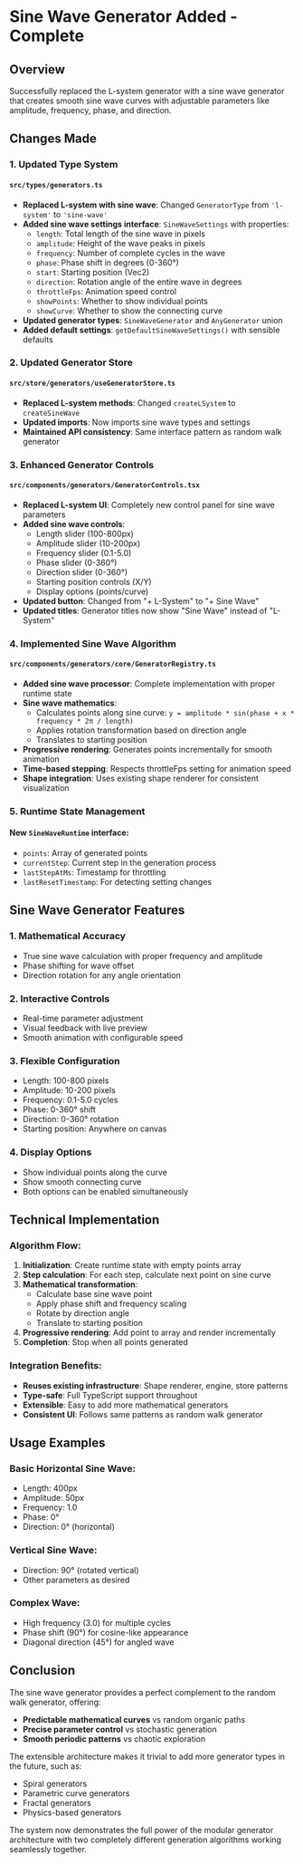 # Sine Wave Generator Added - Complete

## Overview
Successfully replaced the L-system generator with a sine wave generator that creates smooth sine wave curves with adjustable parameters like amplitude, frequency, phase, and direction.

## Changes Made

### 1. Updated Type System

#### `src/types/generators.ts`
- **Replaced L-system with sine wave**: Changed `GeneratorType` from `'l-system'` to `'sine-wave'`
- **Added sine wave settings interface**: `SineWaveSettings` with properties:
  - `length`: Total length of the sine wave in pixels
  - `amplitude`: Height of the wave peaks in pixels
  - `frequency`: Number of complete cycles in the wave
  - `phase`: Phase shift in degrees (0-360°)
  - `start`: Starting position (Vec2)
  - `direction`: Rotation angle of the entire wave in degrees
  - `throttleFps`: Animation speed control
  - `showPoints`: Whether to show individual points
  - `showCurve`: Whether to show the connecting curve
- **Updated generator types**: `SineWaveGenerator` and `AnyGenerator` union
- **Added default settings**: `getDefaultSineWaveSettings()` with sensible defaults

### 2. Updated Generator Store

#### `src/store/generators/useGeneratorStore.ts`
- **Replaced L-system methods**: Changed `createLSystem` to `createSineWave`
- **Updated imports**: Now imports sine wave types and settings
- **Maintained API consistency**: Same interface pattern as random walk generator

### 3. Enhanced Generator Controls

#### `src/components/generators/GeneratorControls.tsx`
- **Replaced L-system UI**: Completely new control panel for sine wave parameters
- **Added sine wave controls**:
  - Length slider (100-800px)
  - Amplitude slider (10-200px)
  - Frequency slider (0.1-5.0)
  - Phase slider (0-360°)
  - Direction slider (0-360°)
  - Starting position controls (X/Y)
  - Display options (points/curve)
- **Updated button**: Changed from "+ L-System" to "+ Sine Wave"
- **Updated titles**: Generator titles now show "Sine Wave" instead of "L-System"

### 4. Implemented Sine Wave Algorithm

#### `src/components/generators/core/GeneratorRegistry.ts`
- **Added sine wave processor**: Complete implementation with proper runtime state
- **Sine wave mathematics**:
  - Calculates points along sine curve: `y = amplitude * sin(phase + x * frequency * 2π / length)`
  - Applies rotation transformation based on direction angle
  - Translates to starting position
- **Progressive rendering**: Generates points incrementally for smooth animation
- **Time-based stepping**: Respects throttleFps setting for animation speed
- **Shape integration**: Uses existing shape renderer for consistent visualization

### 5. Runtime State Management

#### New `SineWaveRuntime` interface:
- `points`: Array of generated points
- `currentStep`: Current step in the generation process
- `lastStepAtMs`: Timestamp for throttling
- `lastResetTimestamp`: For detecting setting changes

## Sine Wave Generator Features

### 1. **Mathematical Accuracy**
- True sine wave calculation with proper frequency and amplitude
- Phase shifting for wave offset
- Direction rotation for any angle orientation

### 2. **Interactive Controls**
- Real-time parameter adjustment
- Visual feedback with live preview
- Smooth animation with configurable speed

### 3. **Flexible Configuration**
- Length: 100-800 pixels
- Amplitude: 10-200 pixels  
- Frequency: 0.1-5.0 cycles
- Phase: 0-360° shift
- Direction: 0-360° rotation
- Starting position: Anywhere on canvas

### 4. **Display Options**
- Show individual points along the curve
- Show smooth connecting curve
- Both options can be enabled simultaneously

## Technical Implementation

### Algorithm Flow:
1. **Initialization**: Create runtime state with empty points array
2. **Step calculation**: For each step, calculate next point on sine curve
3. **Mathematical transformation**:
   - Calculate base sine wave point
   - Apply phase shift and frequency scaling
   - Rotate by direction angle
   - Translate to starting position
4. **Progressive rendering**: Add point to array and render incrementally
5. **Completion**: Stop when all points generated

### Integration Benefits:
- **Reuses existing infrastructure**: Shape renderer, engine, store patterns
- **Type-safe**: Full TypeScript support throughout
- **Extensible**: Easy to add more mathematical generators
- **Consistent UI**: Follows same patterns as random walk generator

## Usage Examples

### Basic Horizontal Sine Wave:
- Length: 400px
- Amplitude: 50px
- Frequency: 1.0
- Phase: 0°
- Direction: 0° (horizontal)

### Vertical Sine Wave:
- Direction: 90° (rotated vertical)
- Other parameters as desired

### Complex Wave:
- High frequency (3.0) for multiple cycles
- Phase shift (90°) for cosine-like appearance
- Diagonal direction (45°) for angled wave

## Conclusion

The sine wave generator provides a perfect complement to the random walk generator, offering:
- **Predictable mathematical curves** vs random organic paths
- **Precise parameter control** vs stochastic generation
- **Smooth periodic patterns** vs chaotic exploration

The extensible architecture makes it trivial to add more generator types in the future, such as:
- Spiral generators
- Parametric curve generators  
- Fractal generators
- Physics-based generators

The system now demonstrates the full power of the modular generator architecture with two completely different generation algorithms working seamlessly together.
